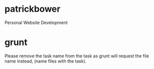 # patrickbower
Personal Website Development

# grunt
Please remove the task name from the task as grunt will request the file name instead, (name files with the task).
